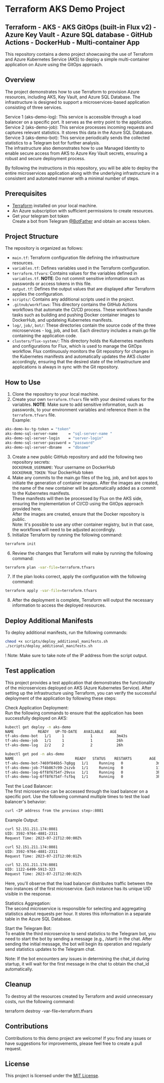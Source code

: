 # Terraform AKS Demo Project

## Terraform - AKS - AKS GitOps (built-in Flux v2) - Azure Key Vault - Azure SQL database - GitHub Actions - DockerHub - Multi-container App

This repository contains a demo project showcasing the use of Terraform and Azure Kubernetes Service (AKS) to deploy a simple multi-container application on Azure using the GitOps approach.

## Overview

The project demonstrates how to use Terraform to provision Azure resources, including AKS, Key Vault, and Azure SQL Database. The infrastructure is designed to support a microservices-based application consisting of three services.

Service 1 (aks-demo-log): This service is accessible through a load balancer on a specific port. It serves as the entry point to the application.  
Service 2 (aks-demo-job): This service processes incoming requests and captures relevant statistics. It stores this data in the Azure SQL Database.  
Service 3 (aks-demo-bot): This service periodically sends the collected statistics to a Telegram bot for further analysis.  
The infrastructure also demonstrates how to use Managed Identity to enable secure access from AKS to Azure Key Vault secrets, ensuring a robust and secure deployment process.

By following the instructions in this repository, you will be able to deploy the entire microservices application along with the underlying infrastructure in a consistent and automated manner with a minimal number of steps.

## Prerequisites

- [Terraform](https://www.terraform.io/downloads.html) installed on your local machine.
- An Azure subscription with sufficient permissions to create resources.
- Get your telegram bot token  
  Create a bot from Telegram [@BotFather](https://t.me/BotFather) and obtain an access token.

## Project Structure

The repository is organized as follows:

- `main.tf`: Terraform configuration file defining the infrastructure resources.
- `variables.tf`: Defines variables used in the Terraform configuration.
- `terraform.tfvars`: Contains values for the variables defined in `variables.tf`. **NOTE**: Do not commit sensitive information such as passwords or access tokens in this file.
- `output.tf`: Defines the output values that are displayed after Terraform applies the configuration.
- `scripts/`: Contains any additional scripts used in the project.
- `.gitnub/workflows`: This directory contains the GitHub Actions workflows that automate the CI/CD process. These workflows handle tasks such as building and pushing Docker container images to DockerHub, and updateing Kubernetes manifests.  
- `log/`, `job/`, `bot/`: These directories contain the source code of the three microservices - log, job, and bot. Each directory includes a main.go file containing the application code.
- `clusters/flux-system/`: This directory holds the Kubernetes manifests and configurations for Flux, which is used to manage the GitOps workflow. Flux continuously monitors the Git repository for changes in the Kubernetes manifests and automatically updates the AKS cluster accordingly, ensuring that the desired state of the infrastructure and applications is always in sync with the Git repository.

## How to Use

1. Clone the repository to your local machine.
2. Create your own `terraform.tfvars` file with your desired values for the variables. **NOTE**: Make sure to add sensitive information, such as passwords, to your environment variables and reference them in the `terraform.tfvars` file.  
Example:  
```sh
aks-demo-kv-tg-token = "token"
aks-demo-sql-server-name     = "sql-server-name "
aks-demo-sql-server-login    = "server-login"
aks-demo-sql-server-password = "password"
aks-demo-sql-server-dbname   = "dbname"
```
3. Create a new public GitHub repository and add the following two repository secrets:  
`DOCKERHUB_USERNAME`: Your username on DockerHub  
`DOCKERHUB_TOKEN`: Your DockerHub token
4. Make any commits to the main.go files of the log, job, and bot apps to initiate the generation of container images.
After the images are created, the name of the new container will be automatically added as a commit to the Kubernetes manifests.  
These manifests will then be processed by Flux on the AKS side, ensuring the implementation of CI/CD using the GitOps approach provided here.  
After the images are created, ensure that the Docker repository is public.  
Note: It's possible to use any other container registry, but in that case, the workflows will need to be adjusted accordingly.
5. Initialize Terraform by running the following command:
```sh
terraform init
```
6. Review the changes that Terraform will make by running the following command:
```sh
terraform plan -var-file=terraform.tfvars
```
7. If the plan looks correct, apply the configuration with the following command:
```sh
terraform apply -var-file=terraform.tfvars
```
8. After the deployment is complete, Terraform will output the necessary information to access the deployed resources.

## Deploy Additional Manifests

To deploy additional manifests, run the following commands:
```sh
chmod +x scripts/deploy_additional_manifests.sh
./scripts/deploy_additional_manifests.sh
```
! Note: Make sure to take note of the IP address from the script output.

## Test application

This project provides a test application that demonstrates the functionality of the microservices deployed on AKS (Azure Kubernetes Service). After setting up the infrastructure using Terraform, you can verify the successful deployment of the application by following these steps:

Check Application Deployment:  
Run the following commands to ensure that the application has been successfully deployed on AKS:
```sh
kubectl get deploy -n aks-demo
NAME           READY   UP-TO-DATE   AVAILABLE   AGE
tf-aks-demo-bot   1/1     1            1           3m43s
tf-aks-demo-job   1/1     1            1           26h
tf-aks-demo-log   2/2     2            2           26h

kubectl get pod -n aks-demo
NAME                            READY   STATUS    RESTARTS        AGE
tf-aks-demo-bot-7469f846b5-7q8gg   1/1     Running   0               3m50s
tf-aks-demo-job-7f4b867c99-2szvb   1/1     Running   0               11h
tf-aks-demo-log-6ff8f6754f-29vsx   1/1     Running   0               3h54m
tf-aks-demo-log-6ff8f6754f-fsfbq   1/1     Running   0               3h54m
```

Test the Load Balancer:  
The first microservice can be accessed through the load balancer on a specific port. Use the following command multiple times to test the load balancer's behavior:
```sh
curl <IP address from the previous step>:8081
```
Example Output:
```sh
curl 52.151.211.174:8081
UID: 3592-9764-4881-2311
Request Time: 2023-07-21T12:00:00Z%

curl 52.151.211.174:8081
UID: 3592-9764-4881-2311
Request Time: 2023-07-21T12:00:01Z%

curl 52.151.211.174:8081
UID: 1122-6499-5913-323
Request Time: 2023-07-21T12:00:02Z%
```

Here, you'll observe that the load balancer distributes traffic between the two instances of the first microservice. Each instance has its unique UID visible in the response.

Statistics Aggregation:  
The second microservice is responsible for selecting and aggregating statistics about requests per hour. It stores this information in a separate table in the Azure SQL Database.

Start the Telegram Bot:  
To enable the third microservice to send statistics to the Telegram bot, you need to start the bot by sending a message (e.g., /start) in the chat. After sending the initial message, the bot will begin its operation and regularly send statistics updates to the Telegram chat.

Note: If the bot encounters any issues in determining the chat_id during startup, it will wait for the first message in the chat to obtain the chat_id automatically.


## Cleanup

To destroy all the resources created by Terraform and avoid unnecessary costs, run the following command:

terraform destroy -var-file=terraform.tfvars

## Contributions

Contributions to this demo project are welcome! If you find any issues or have suggestions for improvements, please feel free to create a pull request.

## License

This project is licensed under the [MIT License](LICENSE).